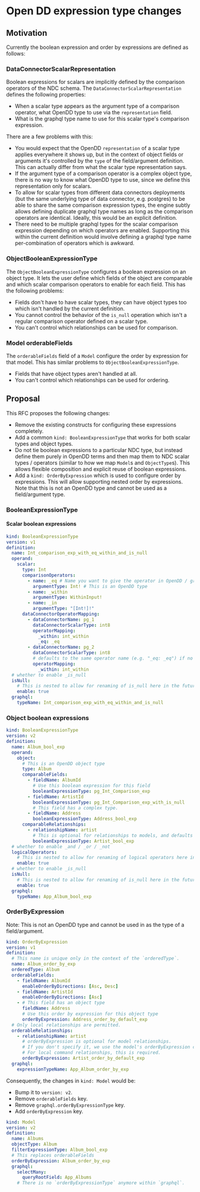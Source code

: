 # Open DD expression type changes

## Motivation

Currently the boolean expression and order by expressions are defined as
follows:

### DataConnectorScalarRepresentation

Boolean expressions for scalars are implicitly defined by the comparison
operators of the NDC schema. The `DataConnectorScalarRepresentation` defines the
following properties:

- When a scalar type appears as the argument type of a comparison operator, what
  OpenDD type to use via the `representation` field.
- What is the graphql type name to use for this scalar type's comparison
  expression.

There are a few problems with this:

- You would expect that the OpenDD `representation` of a scalar type applies
  everywhere it shows up, but in the context of object fields or arguments it's
  controlled by the `type` of the field/argument definition. This can actually
  differ from what the scalar type representation says.
- If the argument type of a comparison operator is a complex object type, there
  is no way to know what OpenDD type to use, since we define this representation
  only for scalars.
- To allow for scalar types from different data connectors deployments (but the
  same underlying type of data connector, e.g. postgres) to be able to share the
  same comparison expression types, the engine subtly allows defining duplicate
  graphql type names as long as the comparison operators are identical. Ideally,
  this would be an explicit definition.
- There need to be multiple graphql types for the scalar comparison expression
  depending on which operators are enabled. Supporting this within the current
  definition would involve defining a graphql type name per-combination of
  operators which is awkward.

### ObjectBooleanExpressionType

The `ObjectBooleanExpressionType` configures a boolean expression on an object
type. It lets the user define which fields of the object are comparable and
which scalar comparison operators to enable for each field. This has the
following problems:

- Fields don't have to have scalar types, they can have object types too which
  isn't handled by the current definition.
- You cannot control the behavior of the `is_null` operation which isn't a
  regular comparison operator defined on a scalar type.
- You can't control which relationships can be used for comparison.

### Model orderableFields

The `orderableFields` field of a `Model` configure the order by expression for
that model. This has similar problems to `ObjectBooleanExpressionType`.

- Fields that have object types aren't handled at all.
- You can't control which relationships can be used for ordering.

## Proposal

This RFC proposes the following changes:

- Remove the existing constructs for configuring these expressions completely.
- Add a common `kind: BooleanExpressionType` that works for both scalar types
  and object types.
- Do not tie boolean expressions to a particular NDC type, but instead define
  them purely in OpenDD terms and then map them to NDC scalar types / operators
  (similar to how we map `Model`s and `ObjectType`s). This allows flexible
  composition and explicit reuse of boolean expressions.
- Add a `kind: OrderByExpression` which is used to configure order by
  expressions. This will allow supporting nested order by expressions. Note that
  this is not an OpenDD type and cannot be used as a field/argument type.

### BooleanExpressionType

#### Scalar boolean expressions

```yaml
kind: BooleanExpressionType
version: v1
definition:
  name: Int_comparison_exp_with_eq_within_and_is_null
  operand:
    scalar:
      type: Int
      comparisonOperators:
        - name: _eq # Name you want to give the operator in OpenDD / graphql
          argumentType: Int! # This is an OpenDD type
        - name: _within
          argumentType: WithinInput!
        - name: _in
          argumentType: "[Int!]!"
      dataConnectorOperatorMapping:
        - dataConnectorName: pg_1
          dataConnectorScalarType: int8
          operatorMapping:
            _within: int_within
            _eq: _eq
        - dataConnectorName: pg_2
          dataConnectorScalarType: int8
          # defaults to the same operator name (e.g. "_eq: _eq") if no explicit mapping is present.
          operatorMapping:
            _within: int_within
  # whether to enable _is_null
  isNull:
    # This is nested to allow for renaming of is_null here in the future
    enable: true
  graphql:
    typeName: Int_comparison_exp_with_eq_within_and_is_null
```

### Object boolean expressions

```yaml
kind: BooleanExpressionType
version: v2
definition:
  name: Album_bool_exp
  operand:
    object:
      # This is an OpenDD object type
      type: Album
      comparableFields:
        - fieldName: AlbumId
          # Use this boolean expression for this field
          booleanExpressionType: pg_Int_Comparison_exp
        - fieldName: ArtistId
          booleanExpressionType: pg_Int_Comparison_exp_with_is_null
          # This field has a complex type.
        - fieldName: Address
          booleanExpressionType: Address_bool_exp
      comparableRelationships:
        - relationshipName: artist
          # This is optional for relationships to models, and defaults to the filterExpressionType of the model
          booleanExpressionType: Artist_bool_exp
  # whether to enable _and / _or / _not
  logicalOperators:
    # This is nested to allow for renaming of logical operators here in the future
    enable: true
  # whether to enable _is_null
  isNull:
    # This is nested to allow for renaming of is_null here in the future
    enable: true
  graphql:
    typeName: App_Album_bool_exp
```

### OrderByExpression

Note: This is not an OpenDD type and cannot be used in as the type of a
field/argument.

```yaml
kind: OrderByExpression
version: v1
definition:
  # This name is unique only in the context of the `orderedType`.
  name: Album_order_by_exp
  orderedType: Album
  orderableFields:
    - fieldName: AlbumId
      enableOrderByDirections: [Asc, Desc]
    - fieldName: ArtistId
      enableOrderByDirections: [Asc]
    - # This field has an object type
      fieldName: Address
      # Use this order by expression for this object type
      orderByExpression: Address_order_by_default_exp
  # Only local relationships are permitted.
  orderableRelationships:
    - relationshipName: artist
      # orderByExpression is optional for model relationships.
      # If you don't specify it, we use the model's orderByExpression configuration.
      # For local command relationships, this is required.
      orderByExpression: Artist_order_by_default_exp
  graphql:
    expressionTypeName: App_Album_order_by_exp
```

Consequently, the changes in `kind: Model` would be:

- Bump it to `version: v2`.
- Remove `orderableFields` key.
- Remove `graphql.orderByExpressionType` key.
- Add `orderByExpression` key.

```yaml
kind: Model
version: v2
definition:
  name: Albums
  objectType: Album
  filterExpressionType: Album_bool_exp
  # This replaces orderableFields
  orderByExpression: Album_order_by_exp
  graphql:
    selectMany:
      queryRootField: App_Albums
    # There is no `orderByExpressionType` anymore within `graphql`.
```
